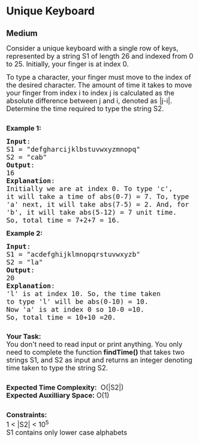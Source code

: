 # Unique Keyboard
## Medium
<div class="problems_problem_content__Xm_eO"><p><span style="font-size:18px">Consider a unique keyboard with a single row of keys, represented by a string S1 of length 26 and indexed from 0 to 25. Initially, your finger is at index 0. </span></p>

<p><span style="font-size:18px">To type a character, your finger must move to the index of the desired character. The amount of time it takes to move your finger from index i to index j is calculated as the absolute difference between j and i, denoted as |j-i|. Determine the time required to type the string S2.</span></p>

<p><br>
<span style="font-size:18px"><strong>Example 1:</strong></span></p>

<pre><span style="font-size:18px"><strong>Input</strong>: 
S1 = "defgharcijklbstuvwxyzmnopq"
S2 = "cab"
<strong>Output</strong>: 
16
<strong>Explanation</strong>:
Initially we are at index 0. To type 'c',
it will take a time of abs(0-7) = 7. To, type
'a' next, it will take abs(7-5) = 2. And, for
'b', it will take abs(5-12) = 7 unit time.
So, total time = 7+2+7 = 16.</span>
</pre>

<p><span style="font-size:18px"><strong>Example 2:</strong></span></p>

<pre><span style="font-size:18px"><strong>Input</strong>: 
S1 = "acdefghijklmnopqrstuvwxyzb"
S2 = "la"
<strong>Output</strong>: 
20
<strong>Explanation</strong>:
'l' is at index 10. So, the time taken
to type 'l' will be abs(0-10) = 10.
Now 'a' is at index 0 so 10-0 =10.
So, total time = 10+10 =20.</span>

</pre>

<p><strong><span style="font-size:18px">Your Task:</span></strong><br>
<span style="font-size:18px">You don't need to read input or print anything.&nbsp;You only need to complete the function<strong> findTime()&nbsp;</strong>that takes two strings S1, and S2 as input and returns an integer denoting time taken to type the string S2.</span></p>

<p><br>
<span style="font-size:18px"><strong>Expected Time Complexity:</strong> &nbsp;O(|S2|)<br>
<strong>Expected Auxilliary Space:</strong> O(1)</span><br>
&nbsp;</p>

<p><span style="font-size:18px"><strong>Constraints:</strong></span><br>
<span style="font-size:18px">1 &lt; |S2| &lt; 10<sup>5</sup><br>
S1 contains only lower case alphabets</span></p>
</div>